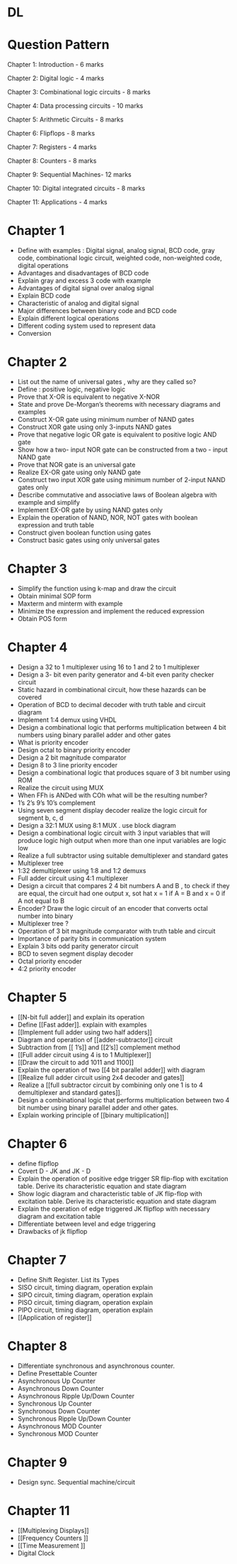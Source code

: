 # DL

# Question Pattern
Chapter 1: Introduction - 6 marks

Chapter 2: Digital logic - 4 marks

Chapter 3: Combinational logic circuits - 8 marks

Chapter 4: Data processing circuits - 10 marks

Chapter 5: Arithmetic Circuits - 8 marks

Chapter 6: Flipflops - 8 marks

Chapter 7: Registers - 4 marks

Chapter 8: Counters - 8 marks

Chapter 9: Sequential Machines- 12 marks

Chapter 10: Digital integrated circuits - 8 marks

Chapter 11: Applications - 4 marks



# Chapter 1 
* Define with examples : Digital signal, analog signal, BCD code, gray code, combinational logic circuit, weighted code, non-weighted code, digital operations
* Advantages and disadvantages of BCD code
* Explain gray and excess 3 code with example
* Advantages of digital signal over analog signal
* Explain BCD code
* Characteristic of analog and digital signal 
* Major differences between binary code and BCD code
* Explain different logical operations
* Different coding system used to represent data
* Conversion 


# Chapter 2
* List out the name of universal gates , why are they called so?
* Define : positive logic, negative logic
* Prove that X-OR is equivalent to negative X-NOR
* State and prove De-Morgan’s theorems with necessary diagrams and examples
* Construct X-OR gate using minimum number of NAND gates
* Construct XOR gate using only 3-inputs NAND gates
* Prove that negative logic OR gate is equivalent to positive logic AND gate
* Show how a two- input NOR gate can be constructed from a two - input NAND gate
* Prove that NOR gate is an universal gate
* Realize EX-OR gate using only NAND gate
* Construct two input XOR gate using minimum number of 2-input NAND gates only
* Describe commutative and associative laws of Boolean algebra with example and simplify 
* Implement  EX-OR gate by using NAND gates only
* Explain the operation of NAND, NOR, NOT gates with boolean expression and truth table
* Construct given boolean function using gates
* Construct basic gates using only universal gates

# Chapter 3
* Simplify the function using k-map and draw the circuit
* Obtain minimal SOP form
* Maxterm and minterm with example
* Minimize the expression and implement the reduced expression 
* Obtain POS form

# Chapter 4
* Design a 32 to 1 multiplexer using 16 to 1 and 2 to 1 multiplexer 
* Design a 3- bit even parity generator and 4-bit even parity checker circuit
* Static hazard in combinational circuit, how these hazards can be covered
* Operation of BCD to decimal decoder with truth table and circuit diagram
* Implement 1:4 demux using VHDL
* Design a combinational logic that performs multiplication between 4 bit numbers using binary parallel adder and other gates
* What is priority encoder
* Design octal to binary priority encoder
* Design a 2 bit magnitude comparator
* Design 8 to 3 line priority encoder
* Design a combinational logic that produces square of 3 bit number using ROM
* Realize the circuit using MUX
* When FFh is ANDed with COh what will be the resulting number?
* 1’s 2’s 9’s 10’s complement 
* Using seven segment display decoder realize the logic circuit for segment b, c, d
* Design a 32:1 MUX using 8:1 MUX . use block diagram
* Design a combinational logic circuit with 3 input variables that will produce logic high output when more than one input variables are logic low
* Realize a full subtractor using suitable demultiplexer and standard gates
* Multiplexer tree
* 1:32 demultiplexer using 1:8 and 1:2 demuxs
* Full adder circuit using 4:1 multiplexer
* Design a circuit that compares 2 4 bit numbers A and B , to check if they are equal, the circuit had one output x, sot hat x = 1 if A = B and x = 0 if A not equal to B
* Encoder? Draw the logic circuit of an encoder that converts octal number into binary
* Multiplexer tree ?
* Operation of 3 bit magnitude comparator with truth table and circuit
* Importance of parity bits in communication system
* Explain 3 bits odd parity generator circuit
* BCD to seven segment display decoder
* Octal priority encoder
* 4:2 priority encoder


# Chapter 5
* [[N-bit full adder]] and explain its operation 
* Define [[Fast adder]]. explain with examples
* [[Implement full adder using two half adders]]
* Diagram and operation of [[adder-subtractor]] circuit
* Subtraction from [[ 1’s]] and [[2’s]] complement method
* [[Full adder circuit using 4 is to 1 Multiplexer]]
* [[Draw the circuit to add 1011 and 1100]]
* Explain the operation of two [[4 bit parallel adder]] with diagram
* [[Realize full adder circuit using 2x4 decoder and gates]]
* Realize a [[full subtractor circuit by combining only one 1 is to 4 demultiplexer and standard gates]].
* Design a combinational logic that performs multiplication between two 4 bit number using binary parallel adder and other gates.
* Explain working principle of [[binary multiplication]]


# Chapter 6
* define flipflop
* Covert D - JK and JK - D
* Explain the operation of positive edge trigger SR flip-flop with excitation table. Derive its characteristic equation and state diagram
* Show logic diagram and characteristic table of JK flip-flop with excitation table. Derive its characteristic equation and state diagram
* Explain the operation of edge triggered JK flipflop with necessary  diagram and excitation table
* Differentiate between level and edge triggering
* Drawbacks of jk flipflop
# Chapter 7 
* Define Shift Register. List its Types
* SISO circuit, timing diagram, operation explain
* SIPO circuit, timing diagram, operation explain
* PISO circuit, timing diagram, operation explain
* PIPO circuit, timing diagram, operation explain
* [[Application of register]]


# Chapter 8
* Differentiate synchronous and asynchronous counter.
* Define Presettable Counter
* Asynchronous Up Counter
* Asynchronous Down Counter
* Asynchronous  Ripple Up/Down Counter
* Synchronous Up Counter
* Synchronous Down Counter
* Synchronous Ripple Up/Down Counter
* Asynchronous MOD Counter
* Synchronous MOD Counter


# Chapter 9
* Design sync. Sequential machine/circuit

# Chapter 11
* [[Multiplexing Displays]] 
* [[Frequency Counters ]]
* [[Time Measurement ]]
* Digital Clock